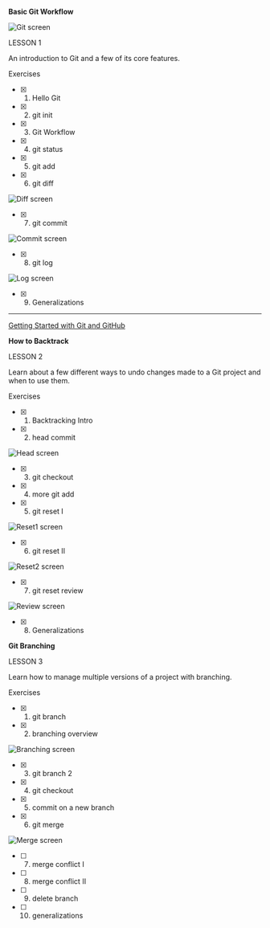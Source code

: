 **Basic Git Workflow**

![Git screen](Git.JPG)

LESSON 1

An introduction to Git and a few of its core features.

Exercises

- [X] 1. Hello Git

- [X] 2. git init

- [x] 3. Git Workflow

- [x] 4. git status

- [x] 5. git add

- [x] 6. git diff

![Diff screen](Diff.JPG)

- [x] 7. git commit

![Commit screen](Commit.JPG)

- [x] 8. git log

![Log screen](Log.JPG)

- [x] 9. Generalizations

---

[Getting Started with Git and GitHub](https://www.codecademy.com/courses/learn-git/articles/f1-u3-git-setup)


**How to Backtrack**

LESSON 2

Learn about a few different ways to undo changes made to a Git project and when to use them.

Exercises

- [x] 1. Backtracking Intro

- [x] 2. head commit

![Head screen](Head.JPG)

- [x] 3. git checkout

- [x] 4. more git add

- [x] 5. git reset I

![Reset1 screen](Reset1.JPG)

- [x] 6. git reset II

![Reset2 screen](Reset2.JPG)

- [x] 7. git reset review

![Review screen](Review.JPG)

- [x] 8. Generalizations

**Git Branching**

LESSON 3

Learn how to manage multiple versions of a project with branching.

Exercises

- [x] 1. git branch

- [x] 2. branching overview

![Branching screen](Branching.PNG)

- [x] 3. git branch 2

- [x] 4. git checkout

- [x] 5. commit on a new branch

- [x] 6. git merge

![Merge screen](Merge.PNG)

- [ ] 7. merge conflict I

- [ ] 8. merge conflict II

- [ ] 9. delete branch

- [ ] 10. generalizations